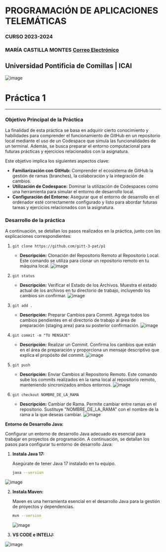 # PROGRAMACIÓN DE APLICACIONES TELEMÁTICAS
###  CURSO 2023-2024
### MARÍA CASTILLA MONTES  [Correo Electrónico](202104299@alu.comillas.edu)
## Universidad Pontificia de Comillas | ICAI

![image](https://github.com/MariaCastilla05/p1/assets/122521732/917a7ad4-5d09-498b-a932-e9f09db1d5c8)


# Práctica 1

---
### **Objetivo Principal de la Práctica**

La finalidad  de esta práctica se basa en adquirir cierto conocimiento y habilidades para comprender el funcionamiento de GitHub en un repositorio local mediante el uso de un Codespace que simula las funcionalidades de un terminal. Además, se busca preparar el entorno computacional para futuras prácticas y ejercicios relacionados con la asignatura.

Este objetivo implica los siguientes aspectos clave:
- **Familiarización con GitHub:** Comprender el ecosistema de GitHub la gestión de ramas (branches), la colaboración y la integración de cambios.
- **Utilización de Codespace:** Dominar la utilización de Codespaces como una herramienta para simular el entorno de desarrollo local.
- **Configuración del Entorno:** Asegurar que el entorno de desarrollo en el ordenador esté correctamente configurado y listo para abordar futuras tareas y ejercicios relacionados con la asignatura.

### **Desarrollo de la práctica**

A continuación, se detallan los pasos realizados en la práctica, junto con las explicaciones correspondientes:

1. `git clone https://github.com/gitt-3-pat/p1`
   - **Descripción:** Clonación del Repositorio Remoto al Repositorio Local. Este comando se utiliza para clonar un repositorio remoto en tu máquina local.
![image](https://github.com/MariaCastilla05/p1/assets/122521732/0262c3ab-25e0-46bd-b9e4-c6ebbb8f026b)


2. `git status`
   - **Descripción:** Verificar el Estado de los Archivos. Muestra el estado actual de los archivos en tu directorio de trabajo, incluyendo los cambios sin confirmar.
![image](https://github.com/MariaCastilla05/p1/assets/122521732/b9b282f9-2c43-4afe-9647-2a51527791cc)


3. `git add .`
   - **Descripción:** Preparar Cambios para Commit. Agrega todos los cambios pendientes en el directorio de trabajo al área de preparación (staging area) para su posterior confirmación.
![image](https://github.com/MariaCastilla05/p1/assets/122521732/3a8b6920-e90b-400d-bb1f-4b5cfcfeec1f)


4. `git commit -m "TU MENSAJE"`
   - **Descripción:** Realizar un Commit. Confirma los cambios que están en el área de preparación y proporciona un mensaje descriptivo que explica el propósito del commit.
![image](https://github.com/MariaCastilla05/p1/assets/122521732/a35f2a43-72fe-4677-a855-22143633b09c)


5. `git push`
   - **Descripción:** Enviar Cambios al Repositorio Remoto. Este comando sube los commits realizados en la rama local al repositorio remoto, manteniendo sincronizados ambos entornos.
![image](https://github.com/MariaCastilla05/p1/assets/122521732/ee90bdce-5d7e-435d-b386-2eac6b4dc537)


6. `git checkout NOMBRE_DE_LA_RAMA`
   - **Descripción:** Cambiar de Rama. Permite cambiar entre ramas en el repositorio. Sustituye "NOMBRE_DE_LA_RAMA" con el nombre de la rama a la que deseas cambiar.
![image](https://github.com/MariaCastilla05/p1/assets/122521732/c7ba465b-c08c-413c-805f-82abccb0d18d)

 **Entorno de Desarrollo Java:**

  Configurar un entorno de desarrollo Java adecuado es esencial para trabajar en proyectos de programación. A continuación, se detallan los pasos para configurar tu entorno de desarrollo Java:

  1. **Instala Java 17:**

     Asegúrate de tener Java 17 instalado en tu equipo. 

     ```bash
     java --version
     ```
  ![image](https://github.com/MariaCastilla05/p1/assets/122521732/57e21e92-c51c-4c9c-830f-d8c2412a6910)


  2. **Instala Maven:**

     Maven es una herramienta esencial en el desarrollo Java para la gestión de proyectos y dependencias.
     ```bash
     mvn --version
     ```
     ![image](https://github.com/MariaCastilla05/p1/assets/122521732/d98019ab-2838-4f30-9401-a506f9833f87)


  3. **VS CODE e INTELIJ:**

  ![image](https://github.com/MariaCastilla05/p1/assets/122521732/e49bed7b-03f6-44cc-b004-f7d5a6b1c603)



